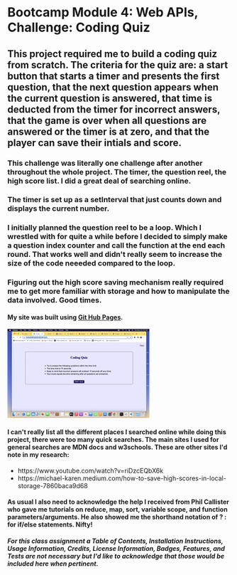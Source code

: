 # Bootcamp Module 4: Web APIs, Challenge: Coding Quiz

## This project required me to build a coding quiz from scratch. The criteria for the quiz are: a start button that starts a timer and presents the first question, that the next question appears when the current question is answered, that time is deducted from the timer for incorrect answers, that the game is over when all questions are answered or the timer is at zero, and that the player can save their intials and score. 

### This challenge was literally one challenge after another throughout the whole project. The timer, the question reel, the high score list. I did a great deal of searching online. 

### The timer is set up as a setInterval that just counts down and displays the current number. 

### I initially planned the question reel to be a loop. Which I wrestled with for quite a while before I decided to simply make a question index counter and call the function at the end each round. That works well and didn't really seem to increase the size of the code neeeded compared to the loop. 

### Figuring out the high score saving mechanism really required me to get more familiar with storage and how to manipulate the data involved. Good times.

#### My site was built using [Git Hub Pages](https://mcamy2001.github.io/code-quiz/).

![Screenshot](./assets/css/Screen%20Shot%202022-05-29%20at%209.05.32%20AM%20Small.jpeg)

#### I can't really list all the different places I searched online while doing this project, there were too many quick searches. The main sites I used for general searches are MDN docs and w3schools. These are other sites I'd note in my research: 
<ul>
  <li>https://www.youtube.com/watch?v=riDzcEQbX6k</li>
  <li>https://michael-karen.medium.com/how-to-save-high-scores-in-local-storage-7860baca9d68</li>
</ul>

#### As usual I also need to acknowledge the help I received from Phil Callister who gave me tutorials on reduce, map, sort, variable scope, and function parameters/arguments. He also showed me the shorthand notation of ? : for if/else statements. Nifty!

##### For this class assignment a Table of Contents, Installation Instructions, Usage Information, Credits, License Information, Badges, Features, and Tests are not necessary but I'd like to acknowledge that those would be included here when pertinent.
